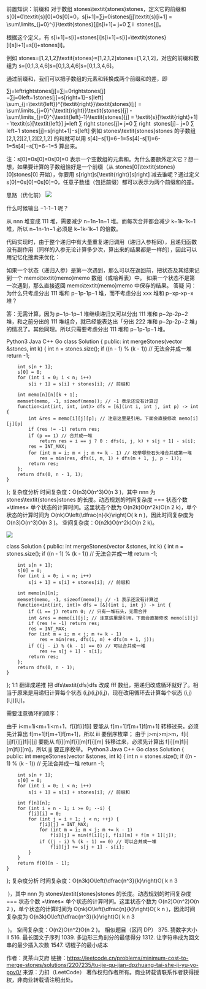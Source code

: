 前置知识：前缀和
对于数组 stones\textit{stones}stones，定义它的前缀和 s[0]=0\textit{s}[0]=0s[0]=0，s[i+1]=∑j=0istones[j]\textit{s}[i+1] = \sum\limits_{j=0}^{i}\textit{stones}[j]s[i+1]= 
j=0
∑
i
​
 stones[j]。

根据这个定义，有 s[i+1]=s[i]+stones[i]s[i+1]=s[i]+\textit{stones}[i]s[i+1]=s[i]+stones[i]。

例如 stones=[1,2,1,2]\textit{stones}=[1,2,1,2]stones=[1,2,1,2]，对应的前缀和数组为 s=[0,1,3,4,6]s=[0,1,3,4,6]s=[0,1,3,4,6]。

通过前缀和，我们可以把子数组的元素和转换成两个前缀和的差，即

∑j=leftrightstones[j]=∑j=0rightstones[j]−∑j=0left−1stones[j]=s[right+1]−s[left] \sum_{j=\textit{left}}^{\textit{right}}\textit{stones}[j] = \sum\limits_{j=0}^{\textit{right}}\textit{stones}[j] - \sum\limits_{j=0}^{\textit{left}-1}\textit{stones}[j] = \textit{s}[\textit{right}+1] - \textit{s}[\textit{left}]
j=left
∑
right
​
 stones[j]= 
j=0
∑
right
​
 stones[j]− 
j=0
∑
left−1
​
 stones[j]=s[right+1]−s[left]
例如 stones\textit{stones}stones 的子数组 [2,1,2][2,1,2][2,1,2] 的和就可以用 s[4]−s[1]=6−1=5s[4]-s[1]=6-1=5s[4]−s[1]=6−1=5 算出来。

注：s[0]=0s[0]=0s[0]=0 表示一个空数组的元素和。为什么要额外定义它？想一想，如果要计算的子数组恰好是一个前缀（从 stones[0]\textit{stones}[0]stones[0] 开始），你要用 s[right]s[\textit{right}]s[right] 减去谁呢？通过定义 s[0]=0s[0]=0s[0]=0，任意子数组（包括前缀）都可以表示为两个前缀和的差。

思路（优化前）
![](https://image-1307616428.cos.ap-beijing.myqcloud.com/Obsidian/202304041002930.png)


什么时候输出 −1-1−1 呢？

从 nnn 堆变成 111 堆，需要减少 n−1n-1n−1 堆。而每次合并都会减少 k−1k-1k−1 堆，所以 n−1n-1n−1 必须是 k−1k-1k−1 的倍数。

代码实现时，由于整个递归中有大量重复递归调用（递归入参相同），且递归函数没有副作用（同样的入参无论计算多少次，算出来的结果都是一样的），因此可以用记忆化搜索来优化：

如果一个状态（递归入参）是第一次遇到，那么可以在返回前，把状态及其结果记到一个 memo\textit{memo}memo 数组（或哈希表）中。
如果一个状态不是第一次遇到，那么直接返回 memo\textit{memo}memo 中保存的结果。
答疑
问：为什么只考虑分出 111 堆和 p−1p-1p−1 堆，而不考虑分出 xxx 堆和 p−xp-xp−x 堆？

答：无需计算，因为 p−1p-1p−1 堆继续递归又可以分出 111 堆和 p−2p-2p−2 堆，和之前分出的 111 堆组合，就已经能表达出「分出 222 堆和 p−2p-2p−2 堆」的情况了。其他同理。所以只需要考虑分出 111 堆和 p−1p-1p−1 堆。

Python3
Java
C++
Go
class Solution {
public:
    int mergeStones(vector<int> &stones, int k) {
        int n = stones.size();
        if ((n - 1) % (k - 1)) // 无法合并成一堆
            return -1;

        int s[n + 1];
        s[0] = 0;
        for (int i = 0; i < n; i++)
            s[i + 1] = s[i] + stones[i]; // 前缀和

        int memo[n][n][k + 1];
        memset(memo, -1, sizeof(memo)); // -1 表示还没有计算过
        function<int(int, int, int)> dfs = [&](int i, int j, int p) -> int {
            int &res = memo[i][j][p]; // 注意这里是引用，下面会直接修改 memo[i][j][p]
            if (res != -1) return res;
            if (p == 1) // 合并成一堆
                return res = i == j ? 0 : dfs(i, j, k) + s[j + 1] - s[i];
            res = INT_MAX;
            for (int m = i; m < j; m += k - 1) // 枚举哪些石头堆合并成第一堆
                res = min(res, dfs(i, m, 1) + dfs(m + 1, j, p - 1));
            return res;
        };
        return dfs(0, n - 1, 1);
    }
};
复杂度分析
时间复杂度：O(n3)O(n^3)O(n 
3
 )，其中 nnn 为 stones\textit{stones}stones 的长度。动态规划的时间复杂度 === 状态个数 ×\times× 单个状态的计算时间。这里状态个数为 O(n2k)O(n^2k)O(n 
2
 k)，单个状态的计算时间为 O(nk)O\left(\dfrac{n}{k}\right)O( 
k
n
​
 )，因此时间复杂度为 O(n3)O(n^3)O(n 
3
 )。
空间复杂度：O(n2k)O(n^2k)O(n 
2
 k)。

![](https://image-1307616428.cos.ap-beijing.myqcloud.com/Obsidian/202304041004204.png)

class Solution {
public:
    int mergeStones(vector<int> &stones, int k) {
        int n = stones.size();
        if ((n - 1) % (k - 1)) // 无法合并成一堆
            return -1;

        int s[n + 1];
        s[0] = 0;
        for (int i = 0; i < n; i++)
            s[i + 1] = s[i] + stones[i]; // 前缀和

        int memo[n][n];
        memset(memo, -1, sizeof(memo)); // -1 表示还没有计算过
        function<int(int, int)> dfs = [&](int i, int j) -> int {
            if (i == j) return 0; // 只有一堆石头，无需合并
            int &res = memo[i][j]; // 注意这里是引用，下面会直接修改 memo[i][j]
            if (res != -1) return res;
            res = INT_MAX;
            for (int m = i; m < j; m += k - 1)
                res = min(res, dfs(i, m) + dfs(m + 1, j));
            if ((j - i) % (k - 1) == 0) // 可以合并成一堆
                res += s[j + 1] - s[i];
            return res;
        };
        return dfs(0, n - 1);
    }
};
1:1 翻译成递推
把 dfs\textit{dfs}dfs 改成 fff 数组，把递归改成循环就好了。相当于原来是用递归计算每个状态 (i,j)(i,j)(i,j)，现在改用循环去计算每个状态 (i,j)(i,j)(i,j)。

需要注意循环的顺序：

由于 i<m+1i<m+1i<m+1，f[i]f[i]f[i] 要能从 f[m+1]f[m+1]f[m+1] 转移过来，必须先计算出 f[m+1]f[m+1]f[m+1]，所以 iii 要倒序枚举；
由于 j>mj>mj>m，f[i][j]f[i][j]f[i][j] 要能从 f[i][m]f[i][m]f[i][m] 转移过来，必须先计算出 f[i][m]f[i][m]f[i][m]，所以 jjj 要正序枚举。
Python3
Java
C++
Go
class Solution {
public:
    int mergeStones(vector<int> &stones, int k) {
        int n = stones.size();
        if ((n - 1) % (k - 1)) // 无法合并成一堆
            return -1;

        int s[n + 1];
        s[0] = 0;
        for (int i = 0; i < n; i++)
            s[i + 1] = s[i] + stones[i]; // 前缀和

        int f[n][n];
        for (int i = n - 1; i >= 0; --i) {
            f[i][i] = 0;
            for (int j = i + 1; j < n; ++j) {
                f[i][j] = INT_MAX;
                for (int m = i; m < j; m += k - 1)
                    f[i][j] = min(f[i][j], f[i][m] + f[m + 1][j]);
                if ((j - i) % (k - 1) == 0) // 可以合并成一堆
                    f[i][j] += s[j + 1] - s[i];
            }
        }
        return f[0][n - 1];
    }
};
复杂度分析
时间复杂度：O(n3k)O\left(\dfrac{n^3}{k}\right)O( 
k
n 
3
 
​
 )，其中 nnn 为 stones\textit{stones}stones 的长度。动态规划的时间复杂度 === 状态个数 ×\times× 单个状态的计算时间。这里状态个数为 O(n2)O(n^2)O(n 
2
 )，单个状态的计算时间为 O(nk)O\left(\dfrac{n}{k}\right)O( 
k
n
​
 )，因此时间复杂度为 O(n3k)O\left(\dfrac{n^3}{k}\right)O( 
k
n 
3
 
​
 )。
空间复杂度：O(n2)O(n^2)O(n 
2
 )。
相似题目（区间 DP）
375. 猜数字大小 II
516. 最长回文子序列
1039. 多边形三角剖分的最低得分
1312. 让字符串成为回文串的最少插入次数
1547. 切棍子的最小成本

作者：灵茶山艾府
链接：https://leetcode.cn/problems/minimum-cost-to-merge-stones/solutions/2207235/tu-jie-qu-jian-dpzhuang-tai-she-ji-yu-yo-ppv0/
来源：力扣（LeetCode）
著作权归作者所有。商业转载请联系作者获得授权，非商业转载请注明出处。